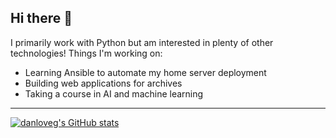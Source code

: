 ## Hi there 👋

I primarily work with Python but am interested in plenty of other technologies! Things I'm working on:

- Learning Ansible to automate my home server deployment
- Building web applications for archives
- Taking a course in AI and machine learning

---

[![danloveg's GitHub stats](https://github-readme-stats.vercel.app/api?username=danloveg&hide=rank)](https://github.com/anuraghazra/github-readme-stats)
